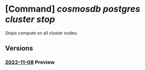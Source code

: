 # [Command] _cosmosdb postgres cluster stop_

Stops compute on all cluster nodes.

## Versions

### [2022-11-08](/Resources/mgmt-plane/L3N1YnNjcmlwdGlvbnMve30vcmVzb3VyY2Vncm91cHMve30vcHJvdmlkZXJzL21pY3Jvc29mdC5kYmZvcnBvc3RncmVzcWwvc2VydmVyZ3JvdXBzdjIve30vc3RvcA==/2022-11-08.xml) **Preview**

<!-- mgmt-plane /subscriptions/{}/resourcegroups/{}/providers/microsoft.dbforpostgresql/servergroupsv2/{}/stop 2022-11-08 -->
